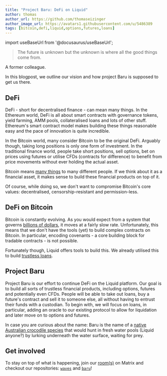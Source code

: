 ```yaml
---
title: "Project Baru: DeFi on Liquid"
author: thomas
author_url: https://github.com/thomaseizinger
author_image_url: https://avatars1.githubusercontent.com/u/5486389
tags: [bitcoin,defi,liquid,options,futures,loans]
---
```


import useBaseUrl from '@docusaurus/useBaseUrl';

<!-- <img alt="Hibernation" src={useBaseUrl('blog/assets/images/2021-07/hibernate_bear_tx_chaining_dream.png')} /> -->

> The future is unknown but the unknown is where all the good things come from.

A former colleague.

In this blogpost, we outline our vision and how project Baru is supposed to get us there.

<!--truncate-->

## DeFi

DeFi - short for decentralised finance - can mean many things.
In the Ethereum world, DeFi is all about smart contracts with governance tokens, yield farming, AMM pools, collateralised loans and lots of other stuff.
Ethereum's smart contract model makes building these things reasonable easy and the pace of innovation is quite incredible.

In the Bitcoin world, many consider Bitcoin to be the original DeFi.
Arguably though, taking long positions is only one form of investment.
In the traditional finance world, people take short positions, sell options, bet on prices using futures or utilise CFDs (contracts for difference) to benefit from price movements without ever holding the actual asset.

Bitcoin means [many things](https://medium.com/@nic__carter/visions-of-bitcoin-4b7b7cbcd24c) to many different people.
If we think about it as a financial asset, it makes sense to build these financial products on top of it.

Of course, while doing so, we don't want to compromise Bitcoin's core values: decentralised, censorship-resistant and permission-less.

## DeFi on Bitcoin

Bitcoin is constantly evolving.
As you would expect from a system that governs [billions of dollars](https://coinmarketcap.com/), it moves at a fairly slow rate.
Unfortunately, this means that we don't have the tools (yet) to build complex contracts on Bitcoin.
In particular, encoding covenants - a core building block for tradable contracts - is not possible.

Fortunately though, Liquid offers tools to build this.
We already utilised this to build [trustless loans](2021-03-31-borrowing-without-a-middleman.md).

## Project Baru

Project Baru is our effort to continue DeFi on the Liquid platform.
Our goal is to build all sorts of trustless financial products, including options, futures and potentially even CFDs.
People will be able to take out loans, buy a future's contract and sell it to someone else, all without having to entrust their funds with a custodian.
To begin with, we will focus on loans, in particular, adding an oracle to our existing protocol to allow for liquidation and later move on to options and futures.

In case you are curious about the name: Baru is the name of a [native Australian crocodile species](https://australian.museum/learn/australia-over-time/extinct-animals/baru-darrowi/) that would hunt in fresh water pools (Liquid anyone?) by lurking underneath the water surface, waiting for prey.

## Get involved

To stay on top of what is happening, join our [room(s)](https://matrix.to/#/#comit-liquid:matrix.org) on Matrix and checkout our repositories: [`waves`](https://github.com/comit-network/waves) and [`baru`](https://github.com/comit-network/baru-lib)!
